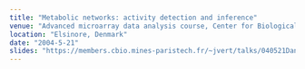 ```yaml
---
title: "Metabolic networks: activity detection and inference"
venue: "Advanced microarray data analysis course, Center for Biological Sequence Analysis"
location: "Elsinore, Denmark"
date: "2004-5-21"
slides: "https://members.cbio.mines-paristech.fr/~jvert/talks/040521Danemark/danemark.pdf"
---
```

